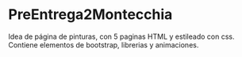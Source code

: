 # PreEntrega2Montecchia
Idea de página de pinturas, con 5 paginas HTML y estileado con css.
Contiene elementos de bootstrap, librerias y animaciones.

